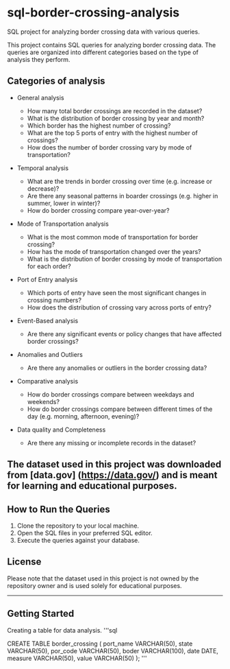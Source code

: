 # sql-border-crossing-analysis
SQL project for analyzing border crossing data with various queries.

This project contains SQL queries for analyzing border crossing data. The queries are organized into different categories based on the type of analysis they perform.

## Categories of analysis
- General analysis
  - How many total border crossings are recorded in the dataset?
  - What is the distribution of border crossing by year and month?
  - Which border has the highest number of crossing?
  - What are the top 5 ports of entry with the highest number of crossings?
  - How does the number of border crossing vary by mode of transportation? 
    
- Temporal analysis
  - What are the trends in border crossing over time (e.g. increase or decrease)?
  - Are there any seasonal patterns in boarder crossings (e.g. higher in summer, lower in winter)?
  - How do border crossing compare year-over-year?
  
- Mode of Transportation analysis
  - What is the most common mode of transportation for border crossing?
  - How has the mode of transportation changed over the years?
  - What is the distribution of border crossing by mode of transportation for each order?
  
- Port of Entry analysis
  - Which ports of entry have seen the most significant changes in crossing numbers?
  - How does the distribution of crossing vary across ports of entry?
     
- Event-Based analysis
  - Are there any significant events or policy changes that have affected border crossings?
    
- Anomalies and Outliers
  - Are there any anomalies or outliers in the border crossing data?
    
- Comparative analysis 
  - How do border crossings compare between weekdays and weekends?
  - How do border crossings compare between different times of the day (e.g. morning, afternoon, evening)?
    
- Data quality and Completeness
  - Are there any missing or incomplete records in the dataset?

## The dataset used in this project was downloaded from [data.gov] (https://data.gov/) and is meant for learning and educational purposes.

## How to Run the Queries
1. Clone the repository to your local machine.
2. Open the SQL files in your preferred SQL editor.
3. Execute the queries against your database.

## License
Please note that the dataset used in this project is not owned by the repository owner and is used solely for educational purposes.

***

## Getting Started

Creating a table for data analysis.
'''sql

CREATE TABLE border_crossing 
(
	port_name VARCHAR(50),
	state VARCHAR(50),
	por_code VARCHAR(50),
	boder VARCHAR(100),
	date DATE,
	measure VARCHAR(50),
	value VARCHAR(50)
);
'''



